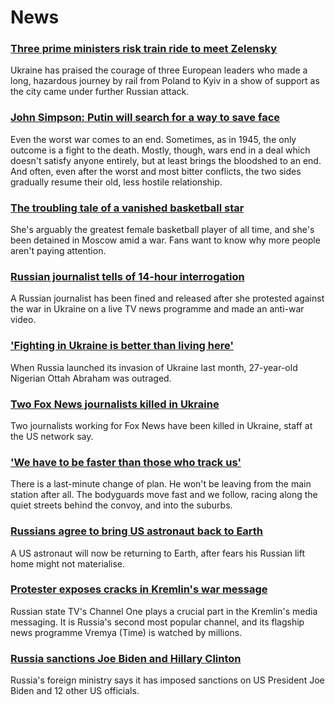 # News
### [Three prime ministers risk train ride to meet Zelensky](https://www.bbc.com/news/world-europe-60757157)
Ukraine has praised the courage of three European leaders who made a long, hazardous journey by rail from Poland to Kyiv in a show of support as the city came under further Russian attack.
### [John Simpson: Putin will search for a way to save face](https://www.bbc.com/news/world-europe-60756993)
Even the worst war comes to an end. Sometimes, as in 1945, the only outcome is a fight to the death. Mostly, though, wars end in a deal which doesn't satisfy anyone entirely, but at least brings the bloodshed to an end. And often, even after the worst and most bitter conflicts, the two sides gradually resume their old, less hostile relationship.
### [The troubling tale of a vanished basketball star](https://www.bbc.com/news/world-us-canada-60701050)
She's arguably the greatest female basketball player of all time, and she's been detained in Moscow amid a war. Fans want to know why more people aren't paying attention.
### [Russian journalist tells of 14-hour interrogation](https://www.bbc.com/news/world-europe-60749279)
A Russian journalist has been fined and released after she protested against the war in Ukraine on a live TV news programme and made an anti-war video.
### ['Fighting in Ukraine is better than living here'](https://www.bbc.com/news/world-africa-60712913)
When Russia launched its invasion of Ukraine last month, 27-year-old Nigerian Ottah Abraham was outraged.
### [Two Fox News journalists killed in Ukraine](https://www.bbc.com/news/world-us-canada-60756503)
Two journalists working for Fox News have been killed in Ukraine, staff at the US network say.
### ['We have to be faster than those who track us'](https://www.bbc.com/news/world-europe-60755198)
There is a last-minute change of plan. He won't be leaving from the main station after all. The bodyguards move fast and we follow, racing along the quiet streets behind the convoy, and into the suburbs. 
### [Russians agree to bring US astronaut back to Earth](https://www.bbc.com/news/world-us-canada-60755328)
A US astronaut will now be returning to Earth, after fears his Russian lift home might not materialise.
### [Protester exposes cracks in Kremlin's war message](https://www.bbc.com/news/world-europe-60749064)
Russian state TV's Channel One plays a crucial part in the Kremlin's media messaging. It is Russia's second most popular channel, and its flagship news programme Vremya (Time) is watched by millions.
### [Russia sanctions Joe Biden and Hillary Clinton](https://www.bbc.com/news/world-us-canada-60754136)
Russia's foreign ministry says it has imposed sanctions on US President Joe Biden and 12 other US officials.
